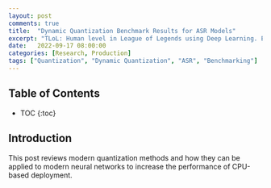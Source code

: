 ```yaml
---
layout: post
comments: true
title:  "Dynamic Quantization Benchmark Results for ASR Models"
excerpt: "TLoL: Human level in League of Legends using Deep Learning. Existing solutions, problem analysis, initial ideas, data exploration, visualisation, intuition and possible solutions."
date:   2022-09-17 08:00:00
categories: [Research, Production]
tags: ["Quantization", "Dynamic Quantization", "ASR", "Benchmarking"]
---
```


## Table of Contents

* TOC
{:toc}

## Introduction

This post reviews modern quantization methods and how they can be applied to modern neural networks
to increase the performance of CPU-based deployment.